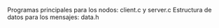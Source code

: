 Programas principales para los nodos: client.c y server.c
Estructura de datos para los mensajes: data.h
